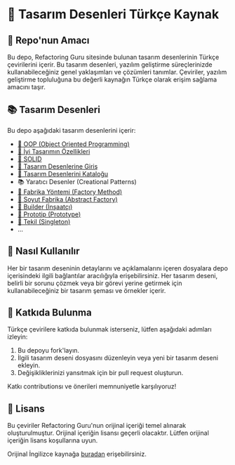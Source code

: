 ﻿
# 🧩 Tasarım Desenleri Türkçe Kaynak

## 🎯 Repo'nun Amacı

Bu depo, Refactoring Guru sitesinde bulunan tasarım desenlerinin Türkçe çevirilerini içerir. Bu tasarım desenleri, yazılım geliştirme süreçlerinizde kullanabileceğiniz genel yaklaşımları ve çözümleri tanımlar. Çeviriler, yazılım geliştirme topluluğuna bu değerli kaynağın Türkçe olarak erişim sağlama amacını taşır.

## 📚 Tasarım Desenleri

Bu depo aşağıdaki tasarım desenlerini içerir:

- [📖 OOP (Object Oriented Programming)](oop/README.md)
- [📖 İyi Tasarımın Özellikleri](characteristics_of_good_design.md)
- [📖 SOLID](solid.md)
- [📖 Tasarım Desenlerine Giriş](introduction-to-design-paterns.md)
- [📖 Tasarım Desenlerini Kataloğu](catalog-of-design-patterns.md)
- 📚 Yaratıcı Desenler (Creational Patterns)
- [📖 Fabrika Yöntemi (Factory Method)](factory_method/README.md)
- [📖 Soyut Fabrika (Abstract Factory)](abstract_factory/README.md)
- [📖 Builder (İnşaatçı)](builder/README.md)
- [📖 Prototip (Prototype)](prototype/README.md)
- [📖 Tekil (Singleton)](singleton/README.md)
- ...

## 🚀 Nasıl Kullanılır

Her bir tasarım deseninin detaylarını ve açıklamalarını içeren dosyalara depo içerisindeki ilgili bağlantılar aracılığıyla erişebilirsiniz. Her tasarım deseni, belirli bir sorunu çözmek veya bir görevi yerine getirmek için kullanabileceğiniz bir tasarım şeması ve örnekler içerir.

## 🤝 Katkıda Bulunma

Türkçe çevirilere katkıda bulunmak isterseniz, lütfen aşağıdaki adımları izleyin:

1. Bu depoyu fork'layın.
2. İlgili tasarım deseni dosyasını düzenleyin veya yeni bir tasarım deseni ekleyin.
3. Değişikliklerinizi yansıtmak için bir pull request oluşturun.

Katkı contributionsı ve önerileri memnuniyetle karşılıyoruz!

## 📜 Lisans

Bu çeviriler Refactoring Guru'nun orijinal içeriği temel alınarak oluşturulmuştur. Orijinal içeriğin lisansı geçerli olacaktır. Lütfen orijinal içeriğin lisans koşullarına uyun.

Orijinal İngilizce kaynağa [buradan](https://refactoring.guru/design-patterns) erişebilirsiniz.


